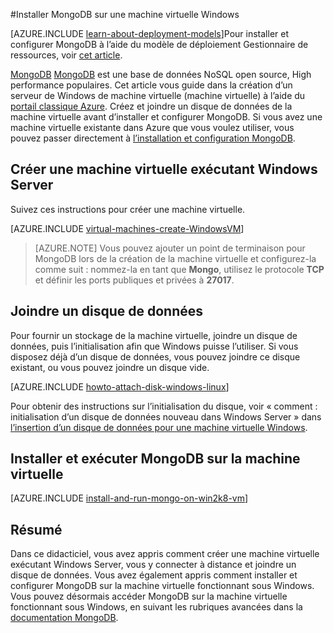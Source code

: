 <properties
    pageTitle="Installer MongoDB sur un Windows machine virtuelle | Microsoft Azure"
    description="Découvrez comment installer MongoDB sur un ordinateur virtuel Azure créé avec le modèle de déploiement classique exécutant Windows Server."
    services="virtual-machines-windows"
    documentationCenter=""
    authors="iainfoulds"
    manager="timlt"
    editor="tysonn"
    tags="azure-service-management"/>

<tags
    ms.service="virtual-machines-windows"
    ms.workload="infrastructure-services"
    ms.tgt_pltfrm="vm-windows"
    ms.devlang="na"
    ms.topic="article"
    ms.date="10/10/2016"
    ms.author="iainfou"/>

#<a name="install-mongodb-on-a-windows-vm"></a>Installer MongoDB sur une machine virtuelle Windows

[AZURE.INCLUDE [learn-about-deployment-models](../../includes/learn-about-deployment-models-classic-include.md)]Pour installer et configurer MongoDB à l’aide du modèle de déploiement Gestionnaire de ressources, voir [cet article](virtual-machines-windows-classic-install-mongodb.md).

[MongoDB] [ MongoDB] est une base de données NoSQL open source, High performance populaires. Cet article vous guide dans la création d’un serveur de Windows de machine virtuelle (machine virtuelle) à l’aide du [portail classique Azure][AzurePortal]. Créez et joindre un disque de données de la machine virtuelle avant d’installer et configurer MongoDB. Si vous avez une machine virtuelle existante dans Azure que vous voulez utiliser, vous pouvez passer directement à [l’installation et configuration MongoDB](#install-and-run-mongodb-on-the-virtual-machine).


## <a name="create-a-virtual-machine-running-windows-server"></a>Créer une machine virtuelle exécutant Windows Server

Suivez ces instructions pour créer une machine virtuelle.

[AZURE.INCLUDE [virtual-machines-create-WindowsVM](../../includes/virtual-machines-create-windowsvm.md)]

> [AZURE.NOTE] Vous pouvez ajouter un point de terminaison pour MongoDB lors de la création de la machine virtuelle et configurez-la comme suit : nommez-la en tant que **Mongo**, utilisez le protocole **TCP** et définir les ports publiques et privées à **27017**.

## <a name="attach-a-data-disk"></a>Joindre un disque de données
Pour fournir un stockage de la machine virtuelle, joindre un disque de données, puis l’initialisation afin que Windows puisse l’utiliser. Si vous disposez déjà d’un disque de données, vous pouvez joindre ce disque existant, ou vous pouvez joindre un disque vide.

[AZURE.INCLUDE [howto-attach-disk-windows-linux](../../includes/howto-attach-disk-windows-linux.md)]

Pour obtenir des instructions sur l’initialisation du disque, voir « comment : initialisation d’un disque de données nouveau dans Windows Server » dans [l’insertion d’un disque de données pour une machine virtuelle Windows](virtual-machines-windows-classic-attach-disk.md).

## <a name="install-and-run-mongodb-on-the-virtual-machine"></a>Installer et exécuter MongoDB sur la machine virtuelle

[AZURE.INCLUDE [install-and-run-mongo-on-win2k8-vm](../../includes/install-and-run-mongo-on-win2k8-vm.md)]

## <a name="summary"></a>Résumé
Dans ce didacticiel, vous avez appris comment créer une machine virtuelle exécutant Windows Server, vous y connecter à distance et joindre un disque de données.  Vous avez également appris comment installer et configurer MongoDB sur la machine virtuelle fonctionnant sous Windows. Vous pouvez désormais accéder MongoDB sur la machine virtuelle fonctionnant sous Windows, en suivant les rubriques avancées dans la [documentation MongoDB][MongoDocs].

[MongoDocs]: http://docs.mongodb.org/manual/
[MongoDB]: http://www.mongodb.org/
[AzurePortal]: http://manage.windowsazure.com
